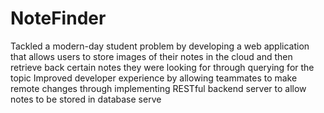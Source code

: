 # NoteFinder

Tackled a modern-day student problem by developing a web application that allows users to store images of their notes in 
the cloud and then retrieve back certain notes they were looking for through querying for the topic
Improved developer experience by allowing teammates to make remote changes through implementing RESTful backend
server to allow notes to be stored in database serve
